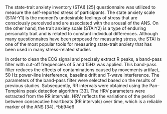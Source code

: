 The state-trait anxiety inventory (STAI) [25] questionnaire was utilized to measure the self-reported stress of participants. The state anxiety scale (STAI-Y1) is the moment’s undesirable feelings of stress that are consciously perceived and are associated with the arousal of the ANS. On the other hand, the trait anxiety scale (STAIY2) is a type of enduring personality trait and is related to constant individual differences. Although many questionnaires have been proposed for measuring stress, the STAI is one of the most popular tools for measuring state-trait anxiety that has been used in many stress-related studies

In order to clean the ECG signal and precisely extract R peaks, a band-pass filter with cut-off frequencies of 5 and 15Hz was applied. This band-pass filter reduces the effects of contaminations caused by movements artifact, 50 Hz power-line interference, baseline drift and T-wave interference. The parameters of the band-pass filter were selected based on the results of previous studies. Subsequently, RR intervals were obtained using the Pan–Tompkins peak detection algorithm [33]. The HRV parameters were extracted from the RR intervals. HRV reflects the variations of the period between consecutive heartbeats (RR intervals) over time, which is a reliable marker of the ANS [34]. ^bb94e6